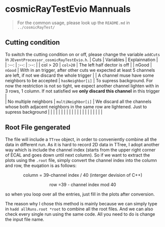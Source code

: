 # cosmicRayTestEvio Mannuals
>
> For the common usage, please look up the `README.md` in `../cosmicRayTest/`

## Cutting condition
To switch the cutting condition on or off, please change the variable `addCuts` in `JEventProcessor_cosmicRayTestEvio.h`.
|  Cuts       |      Variables |      Explainnation      |
|   :--:      |      :--:      |        :--:             |
|    col > 20       |      `col>20`         |         The left half dector is off         |
|    nGood       |      `nGood`         |      With in an trigger, after other cuts we expected at least 5 channels are left, if not we discard the whole trigger            |
| A channel muse have some neighbors to be accepted       |      `hasNeighbor[i]`          |    To supress background. For now the restriction is not so tight, we expect another channel  lighten with in 3 rows, 1 column. If not satisfied we **only discard this channel** in this trigger              |    
|    No multiple neighbors       |      `multiNeighbor[i]`    |  We discard all the channels whose both adjacent neighbors in the same row are lightened. Just to supress background |
|           |               |                  |
|           |               |                  |
|           |               |                  |
|           |               |                  |
|           |               |                  |

## Root File gengerated
The file will include a `TTree` object, in order to conveniently combine all the data in different run. As it is hard to record 2D data in TTree, I adopt another way which is include the channel index (starts from the upper right corner of ECAL and goes down until next column). So if we want to extract the plots using the `.root` file, simply convert the channel index into the column and row, the euqation  is as follows:

<center>
column = 39-channel index / 40 (interger devision of C++) 


row =39 - channel index mod  40

</center>

so when you loop over all the entries, just fill in the plots after conversion.

The reason why I chose this method is mainly because we can simply type in 
`hadd allRuns.root *root` to combine all the root files. And we can also check every single run using the same code. All you need to do is change the input file name.
